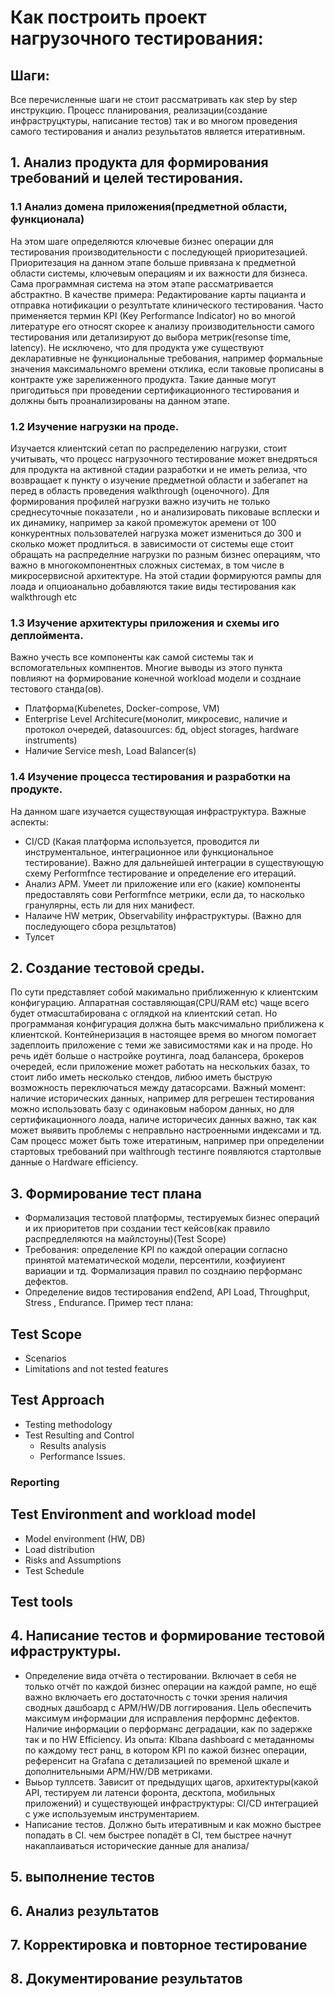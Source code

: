 # Как построить проект нагрузочного тестирования:

## Шаги:

Все перечисленные шаги не стоит рассматривать как step by step инструкцию.
Процесс планирования, реализации(создание инфраструцктуры, написание тестов) так и во многом проведения самого тестирования и анализ резулььтатов является итеративным. 

## 1. Анализ продукта для формирования требований и целей тестирования.
### 1.1 Анализ домена приложения(предметной области, функционала)
На этом шаге  определяются ключевые бизнес операции для тестирования производительности с последующей приоритезацией.
Приоритезация на данном этапе больше привязана к предметной области системы, ключевым операциям и их важности для бизнеса. Сама программная система на этом этапе рассматривается абстрактно. 
В качестве примера: Редактирование карты пацианта и отправка нотификации о резултьтате клинического тестирования.
Часто применяется термин KPI (Key Performance Indicator) но во многой литературе его относят скорее к анализу производительности самого тестирования или детализируют до выбора метрик(resonse time, latency).
Не исключено, что для продукта уже существуют декларативные не функциональные требования, например формальные значения максимальномго времени отклика, если таковые прописаны в контракте уже зарелиженного продукта. Такие данные могут пригодитьься при проведении сертификационного тестирования и должны быть проанализированы на данном этапе.
### 1.2 Изучение нагрузки на проде.
Изучается клиентский сетап по распределению нагрузки, стоит учитывать, что процесс нагрузочного тестирование может внедряться для продукта на активной стадии разработки и не иметь релиза, что возвращает к пункту о  изучение предметной области и забегапет на перед в область проведения  walkthrough (оценочного).
Для формирования профилей нагрузки важно изучить не только среднесуточные показатели , но и анализировать пиковаые всплески и их динамику, например за какой промежуток аремени от 100 конкурентных пользователей нагрузка может измениться до 300 и сколько может продлиться.
в зависимости от системы еще стоит обращать на распределние нагрузки по разным бизнес операциям, что важно в многокомпонентных сложных системах, в том числе в микросервисной архитектуре.
На этой стадии формируются рампы для лоада и опциоанально добавляются такие виды тестирования как walkthrough etc
### 1.3 Изучение архитектуры приложения и схемы иго деплоймента.
Важно учесть все компоненты как самой системы так и вспомогательных компнентов. Многие выводы из этого пункта повлияют на формирование конечной workload модели и созднаие тестового станда(ов).
 - Платформа(Kubenetes, Docker-compose, VM)
 - Enterprise Level Architecure(монолит, микросевис, наличие и протокол очередей, datasouurces: бд, object storages, hardware instruments)
 - Наличие Service mesh, Load Balancer(s)
### 1.4 Изучение процесса тестирования и разработки на продукте.
На данном шаге изучается существующая инфраструктура. Важные аспекты:
- CI/CD (Какая платформа используется, проводится ли инструментальное, интеграционное или функциональное тестирование).
  Важно для дальнейшей интеграции в существующую схему Performfnce тестирование и определение его итераций.
- Анализ APM. Умеет ли приложение или его (какие) компоненты предоставлять сови Performfnce метрики, если да, то насколько гранулярны, есть ли для них манифест.
- Налаиче HW метрик, Observability инфраструктуры. (Важно для последующего сбора резцльтатов)
- Тулсет

## 2. Создание тестовой среды.
По сути представляет собой макимально приближенную к клиентским конфигурацию.
Аппаратная составляющая(CPU/RAM etc) чаще всего будет отмасштабирована с оглядкой на клиентский сетап. Но программаная конфигурация должна быть максчимально приближена к клиентской. 
Контейнеризация в настоящее время во многом помогает задеплоить приложение с теми же зависимостями как и на проде.
Но речь идёт больше о  настройке роутинга, лоад балансера, брокеров очередей, если приложение может работать на нескольких базах, то стоит либо иметь несколько стендов, либюо иметь быструю возможность переключаться между датасорсами.
Важный момент: наличие исторических данных, например для регрешен тестирования можно использовать базу с одинаковым набором данных, но для сертификационного лоада, наличе историчесих данных важно, так как может выявить проблемы с неправльно настроенными индексами и тд.
Сам процесс может быть тоже итератиным, например при определении стартовых требований при walthrough тестинге появляются стартолвые данные о Hardware efficiency.

## 3. Формирование тест плана
 - Формализация тестовой платформы, тестируемых бизнес операций и их приоритетов при создании тест кейсов(как правило распредлеляются на майлстоуны)(Test Scope)
 - Требования: определение KPI по каждой операции согласно принятой математической модели, персентили, коэфиуиент вариации и тд. Формализация правил по созднаию перформанс дефектов.
 - Определение видов тестирования end2end, API Load, Throughput, Stress , Endurance.
   Пример тест плана:
## Test Scope	
   - Scenarios
   - Limitations and not tested features
## Test Approach
   - Testing methodology
   - Test Resulting and Control
      - Results  analysis
      - Performance Issues.
   ### Reporting	
## Test Environment and workload model
   - Model environment (HW, DB)
   - Load distribution
   - Risks and Assumptions
   - Test Schedule
## Test tools	

## 4. Написание тестов и формирование тестовой ифраструктуры.
- Определение вида отчёта о тестировании. Включает в себя не только отчёт по каждой бизнес операции на каждой рампе, но ещё важно включаеть его достаточность с точки зрения наличия сводных дашбоард  с APM/HW/DB логгирования. Цель обеспечить максимум информации для исправления перформнс дефектов. 
  Наличие информации о перформанс деградации, как по задержке так и по HW Efficiency.
  Из опыта: KIbana dashboard с метаданномы по каждому тест ранц, в котором KPI по кажой бизнес операции, референсит на Grafana с детализацией по временой шкале и дополнительными APM/HW/DB метриками.
- Выьор туллсетв. Зависит от предыдущих щагов, архитектуры(какой API, тестируем ли латенси форонта, десктопа, мобильных приложений) и существующей инфраструктуры: CI/CD интеграцией с уже используемым инструментарием.
- Написание тестов. Должно быть итеративным и как можно быстрее попадать в CI. чем быстрее попадёт в CI, тем быстрее начнут накаплаиваться исторические данные для анализа/
## 5. выполнение тестов
## 6. Анализ результатов
## 7. Корректировка и повторное тестирование
## 8. Документирование результатов

